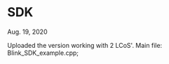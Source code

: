 # SDK

Aug. 19, 2020

Uploaded the version working with 2 LCoS'. Main file: Blink_SDK_example.cpp; 
